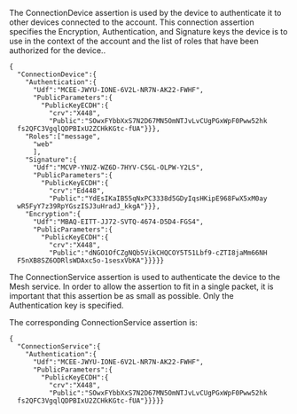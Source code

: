 
The ConnectionDevice assertion is used by the device to authenticate it to other 
devices connected to the account. This connection assertion specifies the
Encryption, Authentication, and Signature keys the device is to use in the context of
the account and the list of roles that have been authorized for the device..

~~~~
{
  "ConnectionDevice":{
    "Authentication":{
      "Udf":"MCEE-JWYU-IONE-6V2L-NR7N-AK22-FWHF",
      "PublicParameters":{
        "PublicKeyECDH":{
          "crv":"X448",
          "Public":"SOwxFYbbXxS7N2D67MN5OmNTJvLvCUgPGxWpF0Pww52hk
  fs2QFC3VgqlQDPBIxU2ZCHkKGtc-fUA"}}},
    "Roles":["message",
      "web"
      ],
    "Signature":{
      "Udf":"MCVP-YNUZ-WZ6D-7HYV-C5GL-OLPW-Y2LS",
      "PublicParameters":{
        "PublicKeyECDH":{
          "crv":"Ed448",
          "Public":"YdEsIKaIB55qNxPC3338d5GDyIqsHKipE968FwX5xM0ay
  wR5FyY7z39RpYGszISJ3uHradJ_kkgA"}}},
    "Encryption":{
      "Udf":"MBAQ-EITT-JJ72-SVTQ-4674-D5D4-FGS4",
      "PublicParameters":{
        "PublicKeyECDH":{
          "crv":"X448",
          "Public":"dNGO1OfCZgNQb5VikCHQCOY5T51Lbf9-cZTI8jaMm66NH
  F5nXB8SZ6ODRlsWDAxc5o-1sesxVbKA"}}}}}
~~~~

The ConnectionService assertion is used to authenticate the device to the 
Mesh service. In order to allow the assertion to fit in a single packet, it
is important that this assertion be as small as possible. Only the 
Authentication key is specified.

The corresponding ConnectionService assertion is:

~~~~
{
  "ConnectionService":{
    "Authentication":{
      "Udf":"MCEE-JWYU-IONE-6V2L-NR7N-AK22-FWHF",
      "PublicParameters":{
        "PublicKeyECDH":{
          "crv":"X448",
          "Public":"SOwxFYbbXxS7N2D67MN5OmNTJvLvCUgPGxWpF0Pww52hk
  fs2QFC3VgqlQDPBIxU2ZCHkKGtc-fUA"}}}}}
~~~~

